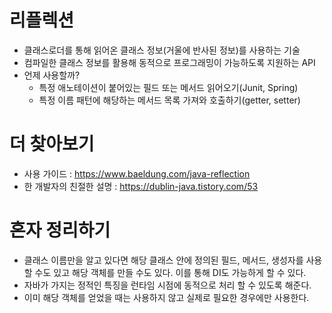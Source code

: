 
# 리플렉션

- 클래스로더를 통해 읽어온 클래스 정보(거울에 반사된 정보)를 사용하는 기술
- 컴파일한 클래스 정보를 활용해 동적으로 프로그래밍이 가능하도록 지원하는 API
- 언제 사용할까?
  - 특정 애노테이션이 붙어있는 필드 또는 메서드 읽어오기(Junit, Spring)
  - 특정 이름 패턴에 해당하는 메서드 목록 가져와 호출하기(getter, setter)

# 더 찾아보기
- 사용 가이드 : https://www.baeldung.com/java-reflection
- 한 개발자의 친절한 설명 : https://dublin-java.tistory.com/53

# 혼자 정리하기
- 클래스 이름만을 알고 있다면 해당 클래스 안에 정의된 필드, 메서드, 생성자를 사용할 수도 있고 해당 객체를 만들 수도 있다. 이를 통해 DI도 가능하게 할 수 있다.
- 자바가 가지는 정적인 특징을 런타임 시점에 동적으로 처리 할 수 있도록 해준다.
- 이미 해당 객체를 얻었을 때는 사용하지 않고 실제로 필요한 경우에만 사용한다. 

